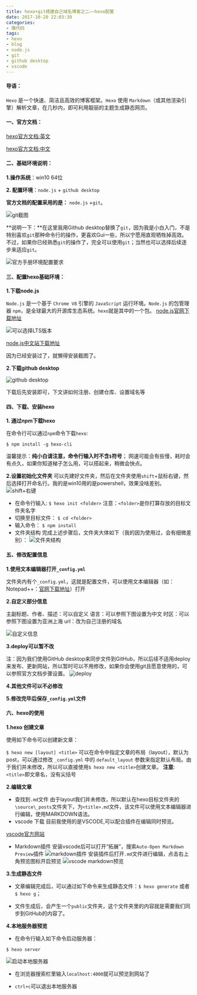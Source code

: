 ```yaml
---
title: hexo+git搭建自己域名博客之二——hexo配置
date: 2017-10-20 22:03:39
categories:
- 撸代码
tags: 
- hexo
- blog
- node.js
- git
- github desktop
- vscode
---
```


#### 导语：
`Hexo` 是一个快速、简洁且高效的博客框架。`Hexo` 使用 `Markdown`（或其他渲染引擎）解析文章，在几秒内，即可利用靓丽的主题生成静态网页。


#### 一、官方文档：

[hexo官方文档:英文](https://hexo.io/docs/index.html)

[hexo官方文档:中文](https://hexo.io/zh-cn/docs/index.html)

#### 二、基础环境说明：
**1.操作系统**：win10 64位

**2. 配置环境**：`node.js` + `github desktop`

**官方文档的配置采用的是：**
`node.js` +`git`。

![git截图](/images/hexo/2.png)

**说明一下：**在这里我用Github desktop替换了`git`，因为我是小白入门，不是特别喜欢`git`那种命令行的操作，更喜欢Gui一些，所以宁愿用直观牺牲掉高效。不过，如果你已经熟悉`git`的操作了，完全可以使用`git`；当然也可以选择后续逐步来适应`git`。

![官方手册环境配置要求](/images/hexo/0.png)

#### 三、配置hexo基础环境：

**1.下载node.js**

`Node.js` 是一个基于 `Chrome V8` 引擎的 `JavaScript` 运行环境。`Node.js` 的包管理器 `npm`，是全球最大的开源库生态系统。`hexo`就是其中的一个包。
[node.js官网下载地址](https://nodejs.org/en/)

![可以选择LTS版本](/images/hexo/1.png)

[node.js中文站下载地址](http://nodejs.cn/download/)

因为已经安装过了，就懒得安装截图了。


**2.下载github desktop**

![github desktop](/images/hexo/3.png)

下载后先安装即可，下文讲如何注册、创建仓库、设置域名等


#### 四、下载、安装hexo

**1. 通过npm下载hexo**

在命令行可以通过`npm`命令下载`hexo`:

`$ npm install -g hexo-cli
`

温馨提示：**纯小白请注意，命令行输入时不含`$`符号**；
网速可能会有些慢，耗时会有点久，如果你知道梯子怎么用，可以搭起来，稍微会快点。

**2.设置初始化文件夹**
可以先建好文件夹，然后在文件夹使用`shift`+鼠标右键，然后选择打开命名行。我的是win10用的是powershell，效果没啥差别。
![shift+右键](/images/hexo/5.png)
 - 在命令行输入:
`$ hexo init <folder>`
注意：`<folder>`是你打算存放的目标文件夹名字
 - 切换至目标文件：
 `$ cd <folder>`
 - 输入命令：
 `$ npm install`
 - 文件夹结构
完成上述步骤后，文件夹大体如下（我的因为使用过，会有细微差别）：
![文件夹结构](/images/hexo/6.png)


#### 五、修改配置信息

**1.使用文本编辑器打开`_config.yml`**

文件夹内有个`_config.yml`，这就是配置文件，可以使用文本编辑器（如：Notepad++：[官网下载地址](https://notepad-plus-plus.org/download/v7.5.1.html)）打开

**2.自定义部分信息**

主副标题、作者、描述：可以自定义
语言：可以参照下图设置为中文
时区：可以参照下图设置为亚洲上海
url：改为自己注册的域名

![自定义信息](/images/hexo/7.png)

**3.deploy可以暂不改**

注：因为我们使用GitHub desktop来同步文件到GitHub，所以后续不适用deploy来发布、更新网站，所以暂时可以不用修改，如果你会使用git且愿意使用的，可以参照官方文档步骤设置。
![deploy](/images/hexo/8.png)

**4.其他文件可以不必修改**

**5.修改完毕后保存`_config.yml`文件**


#### 六、hexo的使用

**1.hexo 创建文章**

使用如下命令可以创建新文章：

`$ hexo new [layout] <title>`
可以在命令中指定文章的布局（layout），默认为 post，可以通过修改 `_config.yml` 中的 `default_layout` 参数来指定默认布局。由于我们并未修改，所以可以直接使用`$ hexo new <title>`创建文章。
**注意**:`<title>`即文章名，没有尖括号

**2.编辑文章**

  - 查找到`.md`文件
由于layout我们并未修改，所以默认在hexo目标文件夹的`\source\_posts`文件夹下，为`<title>.md`文件，该文件可以使用文本编辑器进行编辑，使用MARKDOWN语法。
  - vscode 下载
目前我使用的是VSCODE,可以配合插件在编辑同时预览。

[vscode官方网站](https://code.visualstudio.com/)
  - Markdown插件
安装vscode后可以打开“拓展”，搜索`Auto-Open Markdown Preview`插件
![markdown插件](/images/hexo/9.png)
安装插件后打开`.md`文件进行编辑，点击右上角预览图标开启预览
![vscode markdown预览](/images/hexo/10.png)

**3.生成静态文件**

- 文章编辑完成后，可以通过如下命令来生成静态文件：`$ hexo generate` 或者`$ hexo g`；

- 文件生成后，会产生一个`public`文件夹，这个文件夹里的内容就是需要我们同步到GitHub的内容了。

**4.本地服务器预览**

- 在命令行输入如下命令启动服务器：

```$ hexo server```

![启动本地服务器](/images/hexo/11.png)

- 在浏览器搜索栏里输入`localhost:4000`就可以预览到网站了

- `ctrl+c`可以退出本地服务器

